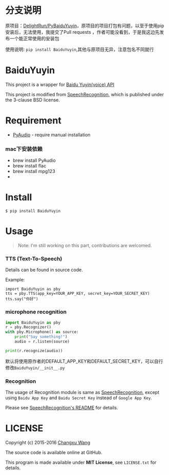 # 分支说明
原项目：[DelightRun/PyBaiduYuyin](https://github.com/DelightRun/PyBaiduYuyin)，原项目的项目打包有问题，以至于使用pip安装后，无法使用，我提交了Pull requests ，作者可能没看到，于是我这边先发布一个能正常使用的安装包

使用说明: `pip install BaiduYuyin`,其他与原项目无异，注意包名不同就行

BaiduYuyin
============

This project is a wrapper for [Baidu Yuyin(voice) API](http://yuyin.baidu.com/)

This project is modified from [SpeechRecognition](https://github.com/Uberi/speech_recognition), which is published under the 3-clause BSD license.

Requirement
===========

+ [PyAudio](https://people.csail.mit.edu/hubert/pyaudio/) - require manual installation

### mac下安装依赖
*  brew install PyAudio
*  brew install flac
*  brew install mpg123
*  

Install
=======

    $ pip install BaiduYuyin

Usage
=====

> Note: I'm still working on this part, contributions are welcomed.

### TTS (Text-To-Speech)

Details can be found in source code.

Example: 

    import BaiduYuyin as pby
    tts = pby.TTS(app_key=YOUR_APP_KEY, secret_key=YOUR_SECRET_KEY)
    tts.say("你好")

### microphone recognition
```python
import BaiduYuyin as pby
r = pby.Recognizer()
with pby.Microphone() as source:
    print("Say something!")
    audio = r.listen(source)

print(r.recognize(audio))
```

默认将使用原作者的DEFAULT_APP_KEY和DEFAULT_SECRET_KEY，可以自行修改`BaiduYuyin/__init__.py`


### Recognition

The usage of Recognition module is same as [SpeechRecognition](https://github.com/Uberi/speech_recognition), except using `Baidu App Key` and `Baidu Secret Key` instead of `Google App Key`.

Please see [SpeechRecognition's README](https://github.com/Uberi/speech_recognition/blob/master/README.rst) for details.

LICENSE
=======
Copyright (c) 2015-2016 [Changxu Wang](changxu.wang)

The source code is available online at GitHub.

This program is made available under **MIT License**, see `LICENSE.txt` for details.
